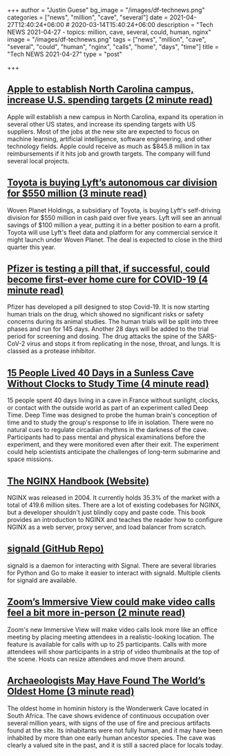 +++
author = "Justin Guese"
bg_image = "/images/df-technews.png"
categories = ["news", "million", "cave", "several"]
date = 2021-04-27T12:40:24+06:00 # 2020-03-14T15:40:24+06:00
description = "Tech NEWS 2021-04-27 - topics: million, cave, several, could, human, nginx"
image = "/images/df-technews.png"
tags = ["news", "million", "cave", "several", "could", "human", "nginx", "calls", "home", "days", "time"]
title = "Tech NEWS 2021-04-27"
type = "post"

+++

## [Apple to establish North Carolina campus, increase U.S. spending targets (2 minute read)](https://www.reuters.com/technology/apple-establish-north-carolina-campus-increase-us-spending-targets-2021-04-26/)

Apple will establish a new campus in North Carolina, expand its operation in several other US states, and increase its spending targets with US suppliers. Most of the jobs at the new site are expected to focus on machine learning, artificial intelligence, software engineering, and other technology fields. Apple could receive as much as $845.8 million in tax reimbursements if it hits job and growth targets. The company will fund several local projects.

## [Toyota is buying Lyft’s autonomous car division for $550 million (3 minute read)](https://www.theverge.com/2021/4/26/22404406/toyota-lyft-autonomous-vehicle-acquisition-amount-deal)

Woven Planet Holdings, a subsidiary of Toyota, is buying Lyft's self-driving division for $550 million in cash paid over five years. Lyft will see an annual savings of $100 million a year, putting it in a better position to earn a profit. Toyota will use Lyft's fleet data and platform for any commercial service it might launch under Woven Planet. The deal is expected to close in the third quarter this year.

## [Pfizer is testing a pill that, if successful, could become first-ever home cure for COVID-19 (4 minute read)](https://montrealgazette.com/news/world/pfizer-is-testing-a-pill-that-if-successful-could-become-first-ever-home-cure-for-covid-19)

Pfizer has developed a pill designed to stop Covid-19. It is now starting human trials on the drug, which showed no significant risks or safety concerns during its animal studies. The human trials will be split into three phases and run for 145 days. Another 28 days will be added to the trial period for screening and dosing. The drug attacks the spine of the SARS-CoV-2 virus and stops it from replicating in the nose, throat, and lungs. It is classed as a protease inhibitor.

## [15 People Lived 40 Days in a Sunless Cave Without Clocks to Study Time (4 minute read)](https://www.vice.com/en/article/v7emd3/15-people-lived-40-days-in-a-sunless-cave-without-clocks-to-study-time)

15 people spent 40 days living in a cave in France without sunlight, clocks, or contact with the outside world as part of an experiment called Deep Time. Deep Time was designed to probe the human brain's conception of time and to study the group's response to life in isolation. There were no natural cues to regulate circadian rhythms in the darkness of the cave. Participants had to pass mental and physical examinations before the experiment, and they were monitored even after their exit. The experiment could help scientists anticipate the challenges of long-term submarine and space missions.

## [The NGINX Handbook (Website)](https://www.freecodecamp.org/news/the-nginx-handbook/)

NGINX was released in 2004. It currently holds 35.3% of the market with a total of 419.6 million sites. There are a lot of existing codebases for NGINX, but a developer shouldn't just blindly copy and paste code. This book provides an introduction to NGINX and teaches the reader how to configure NGINX as a web server, proxy server, and load balancer from scratch.

## [signald (GitHub Repo)](https://github.com/thefinn93/signald)

signald is a daemon for interacting with Signal. There are several libraries for Python and Go to make it easier to interact with signald. Multiple clients for signald are available.

## [Zoom’s Immersive View could make video calls feel a bit more in-person (2 minute read)](https://www.theverge.com/2021/4/26/22400362/zoom-immersive-view-meeting-virtual-backgrounds)

Zoom's new Immersive View will make video calls look more like an office meeting by placing meeting attendees in a realistic-looking location. The feature is available for calls with up to 25 participants. Calls with more attendees will show participants in a strip of video thumbnails at the top of the scene. Hosts can resize attendees and move them around.

## [Archaeologists May Have Found The World’s Oldest Home (3 minute read)](https://interestingengineering.com/archaeologists-may-have-found-the-worlds-oldest-home)

The oldest home in hominin history is the Wonderwerk Cave located in South Africa. The cave shows evidence of continuous occupation over several million years, with signs of the use of fire and precious artifacts found at the site. Its inhabitants were not fully human, and it may have been inhabited by more than one early human ancestor species. The cave was clearly a valued site in the past, and it is still a sacred place for locals today.

